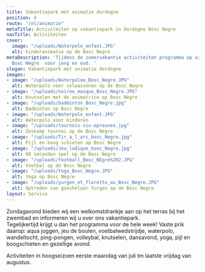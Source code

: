 ```yaml
---
title: Vakantiepark met animatie dordogne
position: 4
route: "/nl/animatie"
metaTitle: Activiteiten op vakantiepark in Dordogne Bosc Negre
navTitle: Activiteiten
cover:
  image: "/uploads/Waterpolo_enfant.JPG"
  alt: kinderanimatie op de Bosc Negre
metaDescription: 'Tijdens de zomervakantie activiteiten programma op vakantiepark
  Bosc Nègre  voor jong en oud. '
slogan: Vakantiepark met animatie dordogne
images:
- image: "/uploads/Waterpoloe_Bosc_Negre.JPG"
  alt: Waterpolo voor volwassenen op de Bosc Negre
- image: "/uploads/soiree_masque_Bosc_Negre.JPG"
  alt: Knutselen met de animatrice op Bosc Nègre
- image: "/uploads/badminton_Bosc_Negre.jpg"
  alt: Badminton op Bosc Nègre
- image: "/uploads/Waterpolo_enfant.JPG"
  alt: Waterpolo voor kinderen
- image: "/uploads/tournois-six-epreuves.jpg"
  alt: Zeskamp tournoi op de Bosc Negre
- image: "/uploads/Tir_a_l_arc_bosc_Negre.jpg"
  alt: Pijl en boog schieten op Bosc Nègre
- image: "/uploads/Jeu_ludique_bosc_Negre.jpg"
  alt: 60 seconden spel op de Bosc Negre
- image: "/uploads/football_Bosc_NEgre%202.JPG"
  alt: Voetbal op de Bosc Negre
- image: "/uploads/Yoga_Bosc_Negre.JPG"
  alt: Yoga op Bosc Nègre
- image: "/uploads/yurgen_et_florette_au_Bosc_Negre.JPG"
  alt: Optreden van goochelaar Yurgen op de Bosc Negre
layout: Service
---
```


Zondagavond bieden wij een welkomstdrankje aan op het terras bij het zwembad en informeren wij u over ons vakantiepark.\
Tegelijkertijd krijgt u dan het programma voor de hele week! Vaste prik daarop: aqua joggen, jeu de boulen, voetbalwedstrijdje, waterpolo, wandeltocht, ping-pongen, volleybal, knutselen, dansavond, yoga, pijl en boogschieten en gezellige avond.

Activiteiten in hoogseizoen eerste maandag van juli tm laatste vrijdag van augustus.